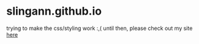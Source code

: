 # slingann.github.io

trying to make the css/styling work :,(
until then, please check out my site [here](https://smksha.glitch.me)
